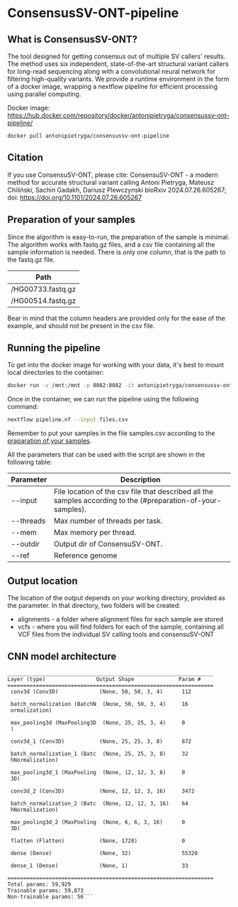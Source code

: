 # ConsensusSV-ONT-pipeline

## What is ConsensusSV-ONT?
The tool designed for getting consensus out of multiple SV callers' results. The method uses six independent, state-of-the-art structural variant callers for long-read sequencing along with a convolutional neural network for filtering high-quality variants. We provide a runtime environment in the form of a docker image, wrapping a nextflow pipeline for efficient processing using parallel computing.

Docker image: https://hub.docker.com/repository/docker/antonipietryga/consensussv-ont-pipeline/
```
docker pull antonipietryga/consensussv-ont-pipeline
```

## Citation

If you use ConsensuSV-ONT, please cite:
ConsensuSV-ONT - a modern method for accurate structural variant calling
Antoni Pietryga, Mateusz Chiliński, Sachin Gadakh, Dariusz Plewczynski
bioRxiv 2024.07.26.605267; doi: https://doi.org/10.1101/2024.07.26.605267

## Preparation of your samples
Since the algorithm is easy-to-run, the preparation of the sample is minimal. The algorithm works with fastq.gz files, and a csv file containing all the sample information is needed. There is only one column, that is the path to the fastq.gz file.

Path |
-------------- |
/HG00733.fastq.gz |
/HG00514.fastq.gz |

Bear in mind that the column headers are provided only for the ease of the example, and should not be present in the csv file.

## Running the pipeline
To get into the docker image for working with your data, it's best to mount local directories to the container:

```bash
docker run -v /mnt:/mnt -p 8082:8082 -it antonipietryga/consensussv-ont-pipeline
```

Once in the container, we can run the pipeline using the following command:
```bash
nextflow pipeline.nf --input files.csv 
```

Remember to put your samples in the file samples.csv according to the [praparation of your samples](#preparation-of-your-samples).

All the parameters that can be used with the script are shown in the following table:

Parameter | Description
-------------- | ---------------
--input | File location of the csv file that described all the samples according to the (#preparation-of-your-samples).
--threads | Max number of threads per task.
--mem | Max memory per thread.
--outdir | Output dir of ConsensuSV-ONT.
--ref | Reference genome

## Output location

The location of the output depends on your working directory, provided as the parameter. In that directory, two folders will be created:
* alignments - a folder where alignment files for each sample are stored
* vcfs - where you will find folders for each of the sample, containing all VCF files from the individual SV calling tools and consensuSV-ONT

## CNN model architecture
```Model: "sequential"
_________________________________________________________________
Layer (type)                Output Shape              Param #   
=================================================================
 conv3d (Conv3D)             (None, 50, 50, 3, 4)      112       
                                                                 
 batch_normalization (BatchN  (None, 50, 50, 3, 4)     16        
 ormalization)                                                   
                                                                 
 max_pooling3d (MaxPooling3D  (None, 25, 25, 3, 4)     0         
 )                                                               
                                                                 
 conv3d_1 (Conv3D)           (None, 25, 25, 3, 8)      872       
                                                                 
 batch_normalization_1 (Batc  (None, 25, 25, 3, 8)     32        
 hNormalization)                                                 
                                                                 
 max_pooling3d_1 (MaxPooling  (None, 12, 12, 3, 8)     0         
 3D)                                                             
                                                                 
 conv3d_2 (Conv3D)           (None, 12, 12, 3, 16)     3472      
                                                                 
 batch_normalization_2 (Batc  (None, 12, 12, 3, 16)    64        
 hNormalization)                                                 
                                                                 
 max_pooling3d_2 (MaxPooling  (None, 6, 6, 3, 16)      0         
 3D)                                                             
                                                                 
 flatten (Flatten)           (None, 1728)              0         
                                                                 
 dense (Dense)               (None, 32)                55328     
                                                                 
 dense_1 (Dense)             (None, 1)                 33        
                                                                 
=================================================================
Total params: 59,929
Trainable params: 59,873
Non-trainable params: 56```
